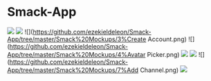 # Smack-App
![](https://github.com/ezekieldeleon/Smack-App/tree/master/Smack%20Mockups/1%Home.png)
![](https://github.com/ezekieldeleon/Smack-App/tree/master/Smack%20Mockups/2%Login.png)
![](https://github.com/ezekieldeleon/Smack-App/tree/master/Smack%20Mockups/3%Create Account.png)
![](https://github.com/ezekieldeleon/Smack-App/tree/master/Smack%20Mockups/4%Avatar Picker.png)
![](https://github.com/ezekieldeleon/Smack-App/tree/master/Smack%20Mockups/5%Menu.png)
![](https://github.com/ezekieldeleon/Smack-App/tree/master/Smack%20Mockups/6%Profile.png)
![](https://github.com/ezekieldeleon/Smack-App/tree/master/Smack%20Mockups/7%Add Channel.png)
![](https://github.com/ezekieldeleon/Smack-App/tree/master/Smack%20Mockups/8%Typing.png)
